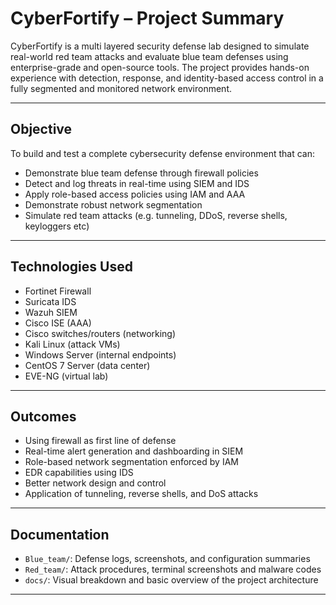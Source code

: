 # CyberFortify – Project Summary

CyberFortify is a multi layered security defense lab designed to simulate real-world red team attacks and evaluate blue team defenses using enterprise-grade and open-source tools. The project provides hands-on experience with detection, response, and identity-based access control in a fully segmented and monitored network environment.

---

## Objective

To build and test a complete cybersecurity defense environment that can:

- Demonstrate blue team defense through firewall policies
- Detect and log threats in real-time using SIEM and IDS
- Apply role-based access policies using IAM and AAA
- Demonstrate robust network segmentation
- Simulate red team attacks (e.g. tunneling, DDoS, reverse shells, keyloggers etc)

---

## Technologies Used

- Fortinet Firewall
- Suricata IDS
- Wazuh SIEM
- Cisco ISE (AAA)
- Cisco switches/routers (networking)
- Kali Linux (attack VMs)
- Windows Server (internal endpoints)
- CentOS 7 Server (data center)
- EVE-NG (virtual lab)

---

## Outcomes

- Using firewall as first line of defense
- Real-time alert generation and dashboarding in SIEM
- Role-based network segmentation enforced by IAM
- EDR capabilities using IDS
- Better network design and control
- Application of tunneling, reverse shells, and DoS attacks

---

## Documentation

- `Blue_team/`: Defense logs, screenshots, and configuration summaries
- `Red_team/`: Attack procedures, terminal screenshots and malware codes
- `docs/`: Visual breakdown and basic overview of the project architecture

---
